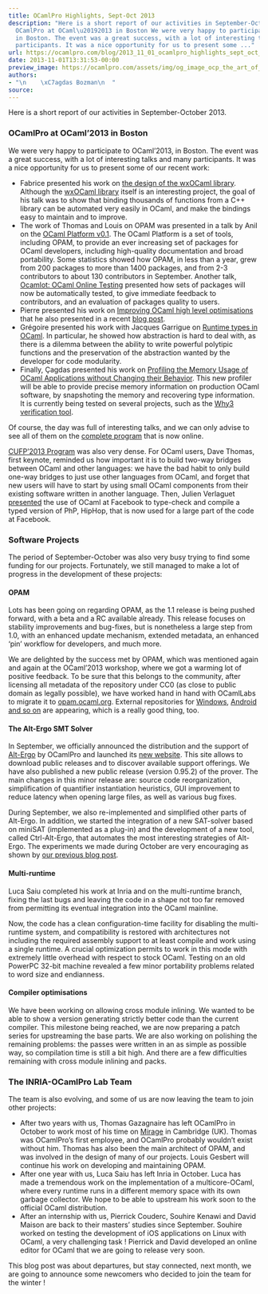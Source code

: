 ```yaml
---
title: OCamlPro Highlights, Sept-Oct 2013
description: "Here is a short report of our activities in September-October 2013.
  OCamlPro at OCaml\u20192013 in Boston We were very happy to participate to OCaml\u20192013,
  in Boston. The event was a great success, with a lot of interesting talks and many
  participants. It was a nice opportunity for us to present some ..."
url: https://ocamlpro.com/blog/2013_11_01_ocamlpro_highlights_sept_oct_2013
date: 2013-11-01T13:31:53-00:00
preview_image: https://ocamlpro.com/assets/img/og_image_ocp_the_art_of_prog.png
authors:
- "\n    \xC7agdas Bozman\n  "
source:
---
```


<p>Here is a short report of our activities in September-October 2013.</p>
<h3>OCamlPro at OCaml’2013 in Boston</h3>
<p>We were very happy to participate to OCaml’2013, in Boston. The event
was a great success, with a lot of interesting talks and many
participants. It was a nice opportunity for us to present some of our
recent work:</p>
<ul>
<li>Fabrice presented his work on <a href="https://ocaml.org/meetings/ocaml/2013/proposals/wxocaml.pdf">the design of the wxOCaml library</a>. Although the <a href="https://github.com/OCamlPro/ocplib-wxOCaml/">wxOCaml library</a>
itself is an interesting project, the goal of his talk was to show that
binding thousands of functions from a C++ library can be automated very
easily in OCaml, and make the bindings easy to maintain and to improve.
</li>
<li>The work of Thomas and Louis on OPAM was presented in a talk by Anil on the <a href="https://ocaml.org/meetings/ocaml/2013/proposals/platform.pdf">OCaml Platform v0.1</a>.
The OCaml Platform is a set of tools, including OPAM, to provide an
ever increasing set of packages for OCaml developers, including
high-quality documentation and broad portability. Some statistics showed
how OPAM, in less than a year, grew from 200 packages to more than 1400
packages, and from 2-3 contributors to about 130 contributors in
September. Another talk, <a href="https://ocaml.org/meetings/ocaml/2013/proposals/ocamlot.pdf">Ocamlot: OCaml Online Testing</a>
presented how sets of packages will now be automatically tested, to
give immediate feedback to contributors, and an evaluation of packages
quality to users.
</li>
<li>Pierre presented his work on <a href="https://ocaml.org/meetings/ocaml/2013/slides/chambart.pdf">Improving OCaml high level optimisations</a> that he also presented in a recent <a href="https://ocamlpro.com/blog/2013_05_24_optimisations_you_shouldnt_do">blog post</a>.
</li>
<li>Grégoire presented his work with Jacques Garrigue on <a href="https://ocaml.org/meetings/ocaml/2013/proposals/runtime-types.pdf">Runtime types in OCaml</a>.
In particular, he showed how abstraction is hard to deal with, as there
is a dilemma between the ability to write powerful polytipic functions
and the preservation of the abstraction wanted by the developer for code
modularity.
</li>
<li>Finally, Çagdas presented his work on <a href="https://ocaml.org/meetings/ocaml/2013/slides/bozman.pdf">Profiling the Memory Usage of OCaml Applications without Changing their Behavior</a>.
This new profiler will be able to provide precise memory information on
production OCaml software, by snapshoting the memory and recovering
type information. It is currently being tested on several projects, such
as the <a href="https://why3.lri.fr/">Why3 verification tool</a>.
</li>
</ul>
<p>Of course, the day was full of interesting talks, and we can only advise to see all of them on the <a href="https://ocaml.org/meetings/ocaml/2013/program.html">complete program</a> that is now online.</p>
<p><a href="http://cufp.org/conference/schedule/2013">CUFP’2013 Program</a>
was also very dense. For OCaml users, Dave Thomas, first keynote,
reminded us how important it is to build two-way bridges between OCaml
and other languages: we have the bad habit to only build one-way bridges
to just use other languages from OCaml, and forget that new users will
have to start by using small OCaml components from their existing
software written in another language. Then, Julien Verlaguet <a href="https://www.youtube.com/watch?v=gKWNjFagR9k">presented</a>
the use of OCaml at Facebook to type-check and compile a typed version
of PhP, HipHop, that is now used for a large part of the code at
Facebook.</p>
<h3>Software Projects</h3>
<p>The period of September-October was also very busy trying to find
some funding for our projects. Fortunately, we still managed to make a
lot of progress in the development of these projects:</p>
<h4>OPAM</h4>
<p>Lots has been going on regarding OPAM, as the 1.1 release is being
pushed forward, with a beta and a RC available already. This release
focuses on stability improvements and bug-fixes, but is nonetheless a
large step from 1.0, with an enhanced update mechanism, extended
metadata, an enhanced ‘pin’ workflow for developers, and much more.</p>
<p>We are delighted by the success met by OPAM, which was mentioned
again and again at the OCaml’2013 workshop, where we got a warming lot
of positive feedback. To be sure that this belongs to the community,
after licensing all metadata of the repository under CC0 (as close to
public domain as legally possible), we have worked hand in hand with
OCamlLabs to migrate it to <a href="https://opam.ocaml.org/">opam.ocaml.org</a>. External repositories for <a href="https://github.com/vouillon/opam-windows-repository">Windows</a>, <a href="https://github.com/vouillon/opam-android-repository">Android</a> <a href="https://github.com/search?q=opam-repo&amp;type=Repositories&amp;ref=searchresults">and so on</a> are appearing, which is a really good thing, too.</p>
<h4>The Alt-Ergo SMT Solver</h4>
<p>In September, we officially announced the distribution and the support of <a href="https://alt-ergo.lri.fr/">Alt-Ergo</a> by OCamlPro and launched its <a href="https://alt-ergo.ocamlpro.com/">new website</a>.
This site allows to download public releases and to discover available
support offerings. We have also published a new public release (version
0.95.2) of the prover. The main changes in this minor release are:
source code reorganization, simplification of quantifier instantiation
heuristics, GUI improvement to reduce latency when opening large files,
as well as various bug fixes.</p>
<p>During September, we also re-implemented and simplified other parts
of Alt-Ergo. In addition, we started the integration of a new SAT-solver
based on miniSAT (implemented as a plug-in) and the development of a
new tool, called Ctrl-Alt-Ergo, that automates the most interesting
strategies of Alt-Ergo. The experiments we made during October are very
encouraging as shown by <a href="https://ocamlpro.com/blog/2013_10_02_alt_ergo_ocamlpro_two_months_later">our previous blog post</a>.</p>
<h4>Multi-runtime</h4>
<p>Luca Saiu completed his work at Inria and on the multi-runtime
branch, fixing the last bugs and leaving the code in a shape not too far
removed from permitting its eventual integration into the OCaml
mainline.</p>
<p>Now, the code has a clean configuration-time facility for disabling
the multi-runtime system, and compatibility is restored with
architectures not including the required assembly support to at least
compile and work using a single runtime. A crucial optimization permits
to work in this mode with extremely little overhead with respect to
stock OCaml. Testing on an old PowerPC 32-bit machine revealed a few
minor portability problems related to word size and endianness.</p>
<h4>Compiler optimisations</h4>
<p>We have been working on allowing cross module inlining. We wanted to
be able to show a version generating strictly better code than the
current compiler. This milestone being reached, we are now preparing a
patch series for upstreaming the base parts. We are also working on
polishing the remaining problems: the passes were written in an as
simple as possible way, so compilation time is still a bit high. And
there are a few difficulties remaining with cross module inlining and
packs.</p>
<h3>The INRIA-OCamlPro Lab Team</h3>
<p>The team is also evolving, and some of us are now leaving the team to join other projects:</p>
<ul>
<li>After two years with us, Thomas Gazagnaire has left OCamlPro in October to work most of his time on <a href="http://www.openmirage.org/">Mirage</a>
in Cambridge (UK). Thomas was OCamlPro’s first employee, and OCamlPro
probably wouldn’t exist without him. Thomas has also been the main
architect of OPAM, and was involved in the design of many of our
projects. Louis Gesbert will continue his work on developing and
maintaining OPAM.
</li>
<li>After one year with us, Luca Saiu has left Inria in October. Luca
has made a tremendous work on the implementation of a multicore-OCaml,
where every runtime runs in a different memory space with its own
garbage collector. We hope to be able to upstream his work soon to the
official OCaml distribution.
</li>
<li>After an internship with us, Pierrick Couderc, Souhire Kenawi and
David Maison are back to their masters’ studies since September. Souhire
worked on testing the development of iOS applications on Linux with
OCaml, a very challenging task ! Pierrick and David developed an online
editor for OCaml that we are going to release very soon.
</li>
</ul>
<p>This blog post was about departures, but stay connected, next month,
we are going to announce some newcomers who decided to join the team for
the winter !</p>

